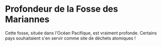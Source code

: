 # Profondeur de la Fosse des Mariannes

Cette fosse, située dans l'Océan Pacifique, est vraiment profonde. Certains pays
souhaitaient s'en servir comme site de déchets atomiques !
